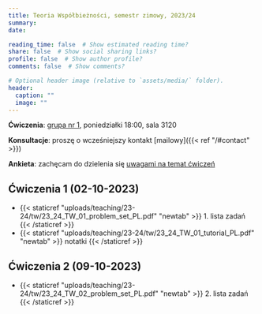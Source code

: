 ```yaml
---
title: Teoria Współbieżności, semestr zimowy, 2023/24
summary: 
date: 

reading_time: false  # Show estimated reading time?
share: false  # Show social sharing links?
profile: false  # Show author profile?
comments: false  # Show comments?

# Optional header image (relative to `assets/media/` folder).
header:
  caption: ""
  image: ""
---
```


**Ćwiczenia**: [grupa nr 1](https://usosweb.mimuw.edu.pl/kontroler.php?_action=katalog2/przedmioty/pokazZajecia&zaj_cyk_id=516447&gr_nr=1), poniedziałki 18:00, sala 3120

**Konsultacje**: proszę o wcześniejszy kontakt [mailowy]({{< ref "/#contact" >}})

**Ankieta**: zachęcam do dzielenia się [uwagami na temat ćwiczeń](https://docs.google.com/forms/d/e/1FAIpQLScaqiYkh-GS0lj4pHxttyxpQ7ta6_YGAVjzkpyMwAXJHhmalQ/viewform?usp=sf_link)

## Ćwiczenia 1 (02-10-2023)
- {{< staticref "uploads/teaching/23-24/tw/23_24_TW_01_problem_set_PL.pdf" "newtab" >}} 1. lista zadań {{< /staticref >}}
- {{< staticref "uploads/teaching/23-24/tw/23_24_TW_01_tutorial_PL.pdf" "newtab" >}} notatki {{< /staticref >}}

## Ćwiczenia 2 (09-10-2023)
- {{< staticref "uploads/teaching/23-24/tw/23_24_TW_02_problem_set_PL.pdf" "newtab" >}} 2. lista zadań {{< /staticref >}}
